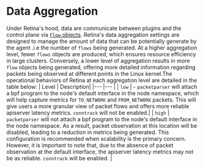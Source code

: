 # Data Aggregation

Under Retina's hood, data are communicate between plugins and the control plane via [`Flow` objects](https://github.com/cilium/cilium/tree/main/api/v1/flow). Retina's data aggregation settings are designed to manage the amount of data that can be potentially generate by the agent .i.e the number of `flows` being generated. At a higher aggregation level, fewer `flows` objects are produced, which ensures resource efficiency in large clusters. Conversely, a lower level of aggregation results in more `flow` objects being generated, offering more detailed information regarding packets being observed at different points in the Linux kernel.The operational behaviors of Retina at each aggregation level are detailed in the table below:
| Level  | Description|
|---    |---   |
| `low` | - `packetparser` will attach a bpf program to the node's default interface in the node namespace, which will help capture metrics for `TO_NETWORK` and `FROM_NETWORK` packets. This will give users a more granular view of packet flows and offers more reliable apiserver latency metrics. `conntrack` will not be enabled.|
| `high` | `packetparser` will not attach a bpf program to the node's default interface in the node namespace. As a result, packet observation at this location will be disabled, leading to a reduction in metrics being generated. This configuration is recommended when scalability is the primary concern. However, it is important to note that, due to the absence of packet observation at the default interface, the apiserver latency metrics may not be as reliable. `conntrack` will be enabled. |
